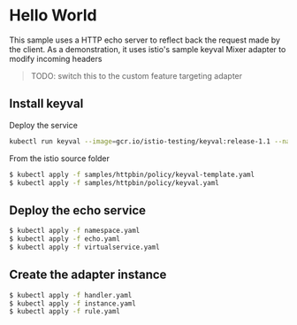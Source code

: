 # Hello World

This sample uses a HTTP echo server to reflect back the request made by the
client. As a demonstration, it uses istio's sample keyval Mixer adapter to
modify incoming headers

> TODO: switch this to the custom feature targeting adapter

## Install keyval

Deploy the service

```sh
kubectl run keyval --image=gcr.io/istio-testing/keyval:release-1.1 --namespace istio-system --port 9070 --expose
```

From the istio source folder

```sh
$ kubectl apply -f samples/httpbin/policy/keyval-template.yaml
$ kubectl apply -f samples/httpbin/policy/keyval.yaml
```

## Deploy the echo service

```sh
$ kubectl apply -f namespace.yaml
$ kubectl apply -f echo.yaml
$ kubectl apply -f virtualservice.yaml
```

## Create the adapter instance

```sh
$ kubectl apply -f handler.yaml
$ kubectl apply -f instance.yaml
$ kubectl apply -f rule.yaml
```
